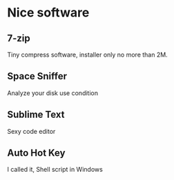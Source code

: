 

# Nice software 

## 7-zip
Tiny compress software, installer only no more than 2M.

## Space Sniffer
Analyze your disk use condition

## Sublime Text
Sexy code editor

## Auto Hot Key
I called it, Shell script in Windows
